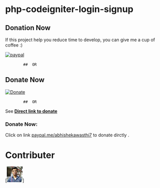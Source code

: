 # php-codeigniter-login-signup
 
	
## Donation Now
If this project help you reduce time to develop, you can give me a cup of coffee :) 

[![paypal](https://www.paypalobjects.com/en_US/i/btn/btn_donateCC_LG.gif)](https://www.paypal.com/cgi-bin/webscr?cmd=_s-xclick&hosted_button_id=HZAZ43VRZVAPL)
			
			##  OR 

## Donate Now
 [![Donate](https://img.shields.io/badge/Donate-PayPal-green.svg)](https://www.paypal.com/cgi-bin/webscr?cmd=_s-xclick&hosted_button_id=HZAZ43VRZVAPL)
	
			##  OR
 
See [**Direct link to donate**]()

### Donate Now:
 Click on link [paypal.me/abhishekawasthi7](paypal.me/abhishekawasthi7) to donate dirctly .


 
 # Contributer 
[![Donate](https://github.com/abhawasthi/php-codeigniter-login-signup/blob/master/uploads/39170354.png)]




 



